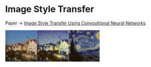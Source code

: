 # Image Style Transfer

Paper -> [Image Style Transfer Using Convoultional Neural Networks](http://www.cv-foundation.org/openaccess/content_cvpr_2016/papers/Gatys_Image_Style_Transfer_CVPR_2016_paper.pdf)

<img src="../result/starry/content.png" width="20%"><img src="./result/starry/gen_4900.png" width="20%"><img src="./result/starry/style.png" width="20%">

